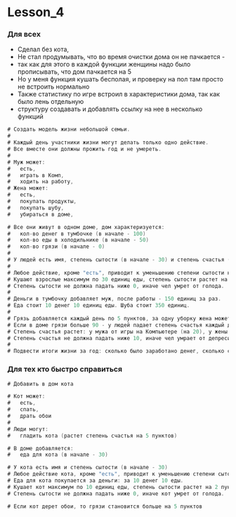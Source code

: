 # Lesson_4
### Для всеx
- Сделал без кота,
- Не стал продумывать, что во время очистки дома он не пачкается - 
- так как для этого в каждой функции женщины надо было прописывать, что дом пачкается на 5
- Но у меня функция кушать бесполая, и проверку на пол там просто не встроить нормально
- Также статистику по игре встроил в характеристики дома, так как было лень отдельную 
- структуру создавать и добавлять ссылку на нее в несколько функций

```go
# Создать модель жизни небольшой семьи.
#
# Каждый день участники жизни могут делать только одно действие.
# Все вместе они должны прожить год и не умереть.
#
# Муж может:
#   есть,
#   играть в Комп,
#   ходить на работу,
# Жена может:
#   есть,
#   покупать продукты,
#   покупать шубу,
#   убираться в доме,

# Все они живут в одном доме, дом характеризуется:
#   кол-во денег в тумбочке (в начале - 100)    
#   кол-во еды в холодильнике (в начале - 50)   
#   кол-во грязи (в начале - 0)                 
#
# У людей есть имя, степень сытости (в начале - 30) и степень счастья (в начале - 100).
#
# Любое действие, кроме "есть", приводит к уменьшению степени сытости на 10 пунктов
# Кушают взрослые максимум по 30 единиц еды, степень сытости растет на 1 пункт за 1 пункт еды.
# Степень сытости не должна падать ниже 0, иначе чел умрет от голода.
#
# Деньги в тумбочку добавляет муж, после работы - 150 единиц за раз.
# Еда стоит 10 денег 10 единиц еды. Шуба стоит 350 единиц.
#
# Грязь добавляется каждый день по 5 пунктов, за одну уборку жена может убирать до 100 единиц грязи.
# Если в доме грязи больше 90 - у людей падает степень счастья каждый день на 10 пунктов,
# Степень счастья растет: у мужа от игры на Компьютере (на 20), у жены от покупки шубы (на 60, но шуба дорогая)
# Степень счастья не должна падать ниже 10, иначе чел умрает от депресии.
#
# Подвести итоги жизни за год: сколько было заработано денег, сколько сьедено еды, сколько куплено шуб.
```

### Для тех кто быстро справиться

```go
# Добавить в дом кота

# Кот может:
#   есть,   
#   спать,  
#   драть обои  
#
# Люди могут:
#   гладить кота (растет степень счастья на 5 пунктов) 

# В доме добавляется:
#   еда для кота (в начале - 30) 

# У кота есть имя и степень сытости (в начале - 30) 
# Любое действие кота, кроме "есть", приводит к уменьшению степени сытости на 10 пунктов    
# Еда для кота покупается за деньги: за 10 денег 10 еды. 
# Кушает кот максимум по 10 единиц еды, степень сытости растет на 2 пункта за 1 пункт еды.  
# Степень сытости не должна падать ниже 0, иначе кот умрет от голода.   

# Если кот дерет обои, то грязи становится больше на 5 пунктов  
```
